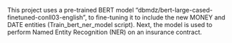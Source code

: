 This project uses a pre-trained BERT model “dbmdz/bert-large-cased-finetuned-conll03-english”, to fine-tuning it to include the new MONEY and DATE entities (Train_bert_ner_model script). Next, the model is used to perform Named Entity Recognition (NER) on an insurance contract. 
